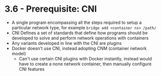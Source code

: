 # 3.6 - Prerequisite: CNI

- A single program encompassing all the steps required to setup a particular network
type, for example `bridge add <container ns> /path/`
- CNI Defines a set of standards that define how programs should be developed to
solve and perform network operations with containers
- Any variants developed in line with the CNI are plugins
- Docker doesn't use CNI, instead adopting CNM (container network model)
  - Can't use certain CNI plugins with Docker instantly, instead would have to
create a none network container, then manually configure CNI features
